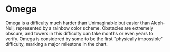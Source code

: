 # Omega

Omega is a difficulty much harder than Unimaginable but easier than Aleph-Null, represented by a rainbow color scheme. Obstacles are extremely obscure, and towers in this difficulty can take months or even years to verify. Omega is considered by some to be the first "physically impossible" difficulty, marking a major milestone in the chart.
